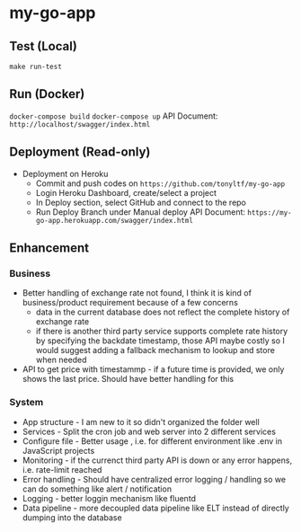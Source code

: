 # my-go-app

## Test (Local)

`make run-test`

## Run (Docker)

`docker-compose build`
`docker-compose up`
API Document: `http://localhost/swagger/index.html`

## Deployment (Read-only)

* Deployment on Heroku
  * Commit and push codes on `https://github.com/tonyltf/my-go-app`
  * Login Heroku Dashboard, create/select a project
  * In Deploy section, select GitHub and connect to the repo
  * Run Deploy Branch under Manual deploy
API Document: `https://my-go-app.herokuapp.com/swagger/index.html`

## Enhancement

### Business

* Better handling of exchange rate not found, I think it is kind of business/product requirement because of a few concerns
  * data in the current database does not reflect the complete history of exchange rate
  * if there is another third party service supports complete rate history by specifying the backdate timestamp, those API maybe costly so I would suggest adding a fallback mechanism to lookup and store when needed
* API to get price with timestammp - if a future time is provided, we only shows the last price. Should have better handling for this

### System

* App structure - I am new to it so didn't organized the folder well
* Services - Split the cron job and web server into 2 different services
* Configure file - Better usage , i.e. for different environment like .env in JavaScript projects
* Monitoring - if the currenct third party API is down or any error happens, i.e. rate-limit reached
* Error handling - Should have centralized error logging / handling so we can do something like alert / notification
* Logging - better loggin mechanism like fluentd
* Data pipeline - more decoupled data pipeline like ELT instead of directly dumping into the database
